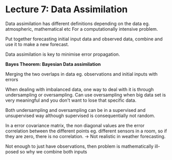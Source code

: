 # Lecture 7: Data Assimilation

Data assimilation has different definitions depending on the data eg. atmospheric, mathematical etc
For a computationally intensive problem.

Put together forecasting initial input data and observed data, combine and use it to make a new forecast.

Data assimilation is key to minimise error propagation.

**Bayes Theorem: Bayesian Data assimilation**

Merging the two overlaps in data eg. observations and initial inputs with errors

When dealing with imbalanced data, one way to deal with it is through undersampling or oversampling.
Can use oversampling when big data set is very meaningful and you don't want to lose that specific data.

Both undersampling and oversampling can be in a supervised and unsupervised way although supervised is consequentially not random.

In a error covariance matrix, the non diagonal values are the error correlation between the different points eg. different sensors in a room, so if they are zero, there is no correlation. -> Not realistic in weather forecasting.

Not enough to just have observations, then problem is mathematically ill-posed so why we combine both inputs



